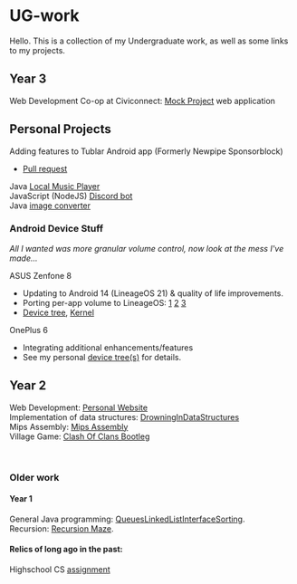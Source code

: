 # UG-work
Hello. This is a collection of my Undergraduate work, as well as some links to my projects.

## Year 3
Web Development Co-op at Civiconnect: [Mock Project](https://github.com/mikooomich/discoverlincoln-t2-c8) web application

## Personal Projects
Adding features to Tublar Android app (Formerly Newpipe Sponsorblock)
- [Pull request](https://github.com/polymorphicshade/Tubular/pull/5)
  

Java [Local Music Player](https://github.com/mikooomich/jankMusicPlayer)
<br>
JavaScript (NodeJS) [Discord bot](https://github.com/mikooomich/Renegade-Yeet/)
<br>
Java [image converter](https://github.com/mikooomich/imgToBraille/)
<br>



### Android Device Stuff
*All I wanted was more granular volume control, now look at the mess I've made...*

ASUS Zenfone 8
- Updating to Android 14 (LineageOS 21) & quality of life improvements.
- Porting per-app volume to LineageOS: [1](https://github.com/mikooomich/android_frameworks_base) [2](https://github.com/mikooomich/android_packages_apps_Settings) [3](https://github.com/mikooomich/android_frameworks_av)
- [Device tree](https://github.com/mikooomich/android_device_asus_sake), [Kernel](https://github.com/mikooomich/android_kernel_asus_sm8350)

OnePlus 6
- Integrating additional enhancements/features
- See my personal [device tree(s)](https://github.com/mikooomich/android_device_oneplus_sdm845-common) for details.


## Year 2
Web Development: [Personal Website](/src/WebDev)
<br>
Implementation of data structures: [DrowningInDataStructures](/src/DrowningInDataStructures)
<br>
Mips Assembly: [Mips Assembly](/src/MipsAssembly)
<br>
Village Game: [Clash Of Clans Bootleg](https://github.com/mikooomich/clash-of-clans-bootleg)

<br>

### Older work

#### Year 1
General Java programming: [QueuesLinkedListInterfaceSorting](/src/QueuesLinkedListInterfaceSorting).
<br>
Recursion: [Recursion Maze](/src/Recursion/Maze).
<br>


#### Relics of long ago in the past:
Highschool CS [assignment](/src/Old/fix-wage-gap) 
